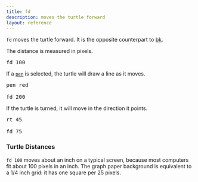 ```yaml
---
title: fd
description: moves the turtle forward
layout: reference
---
```


`fd` moves the turtle forward. It is the opposite counterpart to [bk](bk.html). 

The distance is measured in pixels.

<pre class="jumbo">
fd <span data-dfn="distance">100</span>
</pre>

<script type="demo" width=100>
setup ->
  bk 50
demo ->
  pause 1
  fd 100
  pause 1
  plan ->
    p = new Pencil
    p.jumpto 20, 50
    p.pen black, .7
    p.moveto 25, 50
    p.moveto 25, -50
    p.moveto 20, -50
    p.pen null
    p.jumpto 35, 0
    p.rt 90
    p.label '100 pixels'
    remove p
</script>

If a [`pen`](pen.html) is selected, the turtle will draw a line as it moves.

<pre class="jumbo">
<span data-dfn="pick a pen">pen red</span>

fd <span data-dfn="longer">200</a>
</pre>

<script type="demo" width=100 height=250>
setup ->
  bk 100
demo ->
  pause 1
  pen red
  fd 200
  pause 1
  plan ->
    p = new Pencil
    p.jumpto 20, 100
    p.pen black, .7
    p.moveto 25, 100
    p.moveto 25, -100
    p.moveto 20, -100
    p.pen null
    p.jumpto 35, 0
    p.rt 90
    p.label '200 pixels'
    remove p
</script>

If the turtle is turned, it will move in the direction it points.

<pre class="jumbo" data-before="pen purple">
<span data-dfn="turn the turtle">rt 45</span>

fd <span data-dfn="shorter">75</span>
</pre>

<script type="demo">
setup ->
  bk 25
p = new Pencil
demo ->
  plan ->
    p.home()
    p.pen black, .7
    p.jumpto 0, -30
    p.moveto 0, -20
    p.jumpto -5, -25
    p.moveto 5, -25
    p.pen null
    p.jumpto 0, -25
    label 'home', 'left'
  pause 1
  rt 45
  pause 1
  fd 75
  pause 1
  plan ->
    p.jumpto 0, -25
    p.rt 45
    p.jump 10
    p.pen black, .7
    p.slide 5
    p.fd 75
    p.slide -5
    p.pen null
    p.slide 20, -75/2
    p.lt 90
    p.label '75 pixels'
</script>

<h3>Turtle Distances</h3>

`fd 100` moves about an inch on a typical screen, because
most computers fit about 100 pixels in an inch.  The graph paper
background is equivalent to a 1/4 inch grid: it has one square per
25 pixels.

